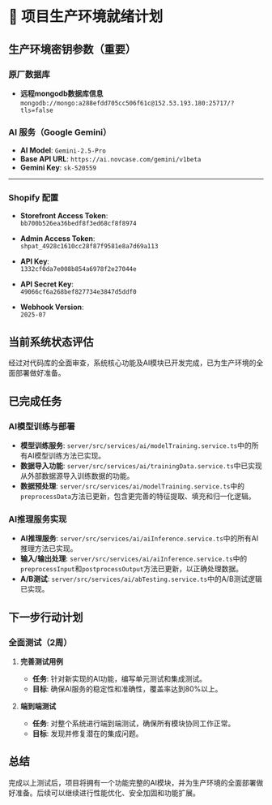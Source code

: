 # 🚀 项目生产环境就绪计划

## 生产环境密钥参数（重要）

### 原厂数据库

- **远程mongodb数据库信息** `mongodb://mongo:a288efdd705cc506f61c@152.53.193.180:25717/?tls=false`

### AI 服务（Google Gemini）

- **AI Model**: `Gemini-2.5-Pro`
- **Base API URL**: `https://ai.novcase.com/gemini/v1beta`
- **Gemini Key**: `sk-520559`

---

### Shopify 配置

- **Storefront Access Token**:  
  `bb700b526ea36bedf8f3ed68cf8f8974`

- **Admin Access Token**:  
  `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`

- **API Key**:  
  `1332cf0da7e008b854a6978f2e27044e`

- **API Secret Key**:  
  `49066cf6a268bef827734e3847d5ddf0`

- **Webhook Version**:  
  `2025-07`


## 当前系统状态评估

经过对代码库的全面审查，系统核心功能及AI模块已开发完成，已为生产环境的全面部署做好准备。

## 已完成任务

### AI模型训练与部署
*   **模型训练服务**: `server/src/services/ai/modelTraining.service.ts`中的所有AI模型训练方法已实现。
*   **数据导入功能**: `server/src/services/ai/trainingData.service.ts`中已实现从外部数据源导入训练数据的功能。
*   **数据预处理**: `server/src/services/ai/modelTraining.service.ts`中的`preprocessData`方法已更新，包含更完善的特征提取、填充和归一化逻辑。

### AI推理服务实现
*   **AI推理服务**: `server/src/services/ai/aiInference.service.ts`中的所有AI推理方法已实现。
*   **输入/输出处理**: `server/src/services/ai/aiInference.service.ts`中的`preprocessInput`和`postprocessOutput`方法已更新，以正确处理数据。
*   **A/B测试**: `server/src/services/ai/abTesting.service.ts`中的A/B测试逻辑已实现。

## 下一步行动计划

### 全面测试（2周）

1.  **完善测试用例**
    *   **任务**: 针对新实现的AI功能，编写单元测试和集成测试。
    *   **目标**: 确保AI服务的稳定性和准确性，覆盖率达到80%以上。

2.  **端到端测试**
    *   **任务**: 对整个系统进行端到端测试，确保所有模块协同工作正常。
    *   **目标**: 发现并修复潜在的集成问题。

## 总结

完成以上测试后，项目将拥有一个功能完整的AI模块，并为生产环境的全面部署做好准备。后续可以继续进行性能优化、安全加固和功能扩展。
